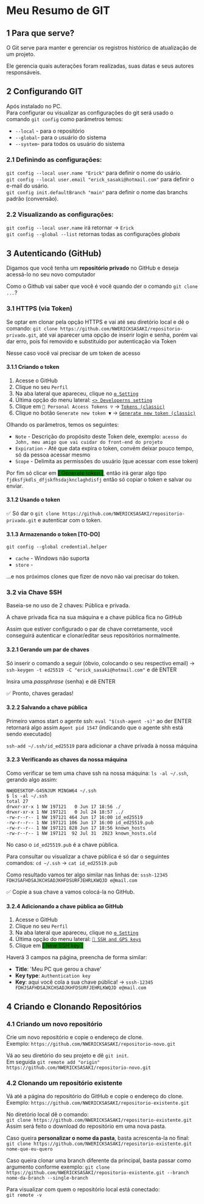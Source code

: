 # Meu Resumo de GIT

## 1 Para que serve?
O Git serve para manter e gerenciar os registros histórico de atualização de um projeto.  

Ele gerencia quais auterações foram realizadas, suas datas e seus autores responsáveis.
  

## 2 Configurando GIT
Após instalado no PC.  
Para configurar ou visualizar as configurações do git será usado o comando `git config`
como parâmetros temos:
* `--local` - para o repositório
* `--global`- para o usuário do sistema
* `--system`- para todos os usuário do sistema
### 2.1 Definindo as configurações:
`git config --local user.name "Erick"` para definir o nome do usário.  
`git config --local user.email "erick_sasaki@hotmail.com"` para definir o e-mail do usário.  
`git config init.defaultBranch "main"` para definir o nome das branchs padrão (convensão).
### 2.2 Visualizando as configurações:
`git config --local user.name` irá retornar → `Erick`  
`git config --global --list` retornas todas as configurações *globais*  


## 3 Autenticando (GitHub)

Digamos que você tenha um **repositório privado** no GitHub e deseja acessá-lo no seu novo computador

Como o Github vai saber que você é você quando der o comando `git clone ...`?


### 3.1 HTTPS (via Token)

Se optar em clonar pela opção HTTPS e vai até seu diretório local e dê o comando:
`git clone https://github.com/NWERICKSASAKI/repositorio-privado.git`, até vai aparecer uma opção de inserir login e senha, porém vai dar erro, pois foi removido e substituído por autenticação via Token

Nesse caso você vai precisar de um token de acesso

#### 3.1.1 Criando o token

1. Acesse o GitHub
2. Clique no seu `Perfil`
3. Na aba lateral que apareceu, clique no [`⚙️ Setting`](https://github.com/settings/profile)
3. Última opção do menu lateral: [`<> Developerns setting`](https://github.com/settings/apps) 
4. Clique em `🔑 Personal Access Tokens ▽` → [`Tokens (classic)`](https://github.com/settings/tokens)
5. Clique no botão `Generate new token ▼` → [`Generate new token (classic)`](https://github.com/settings/tokens/new)

Olhando os parâmetros, temos os seguintes:
* `Note` - Descrição do propósito deste Token dele, exemplo: `acesso do John, meu amigo que vai cuidar do front-end do projeto`
* `Expiration` - Até que data expira o token, convém deixar pouco tempo, só da pessoa acessar mesmo 
* `Scope` - Delimita as permissões do usuário (que acessar com esse token)  

Por fim só clicar em <span style="background-color:green"> [ Generate token ]</span>, então irá gerar algo tipo `fjdksfjkdls_dfjskfhsdajknclaghdisfj` então só copiar o token e salvar ou enviar.

#### 3.1.2 Usando o token

✅ Só dar o `git clone https://github.com/NWERICKSASAKI/repositorio-privado.git` e autenticar com o token.


#### 3.1.3 Armazenando o token [TO-DO]

`git config --global credential.helper`  
* `cache` - Windows não suporta
* `store` -   

...e nos próximos clones que fizer de novo não vai precisar do token.

### 3.2 via Chave SSH
Baseia-se no uso de 2 chaves: Pública e privada.

A chave privada fica na sua máquina e a chave pública fica no GitHub

Assim que estiver configurado o par de chave corretamente, você conseguirá autenticar e clonar/editar seus repositórios normalmente.

#### 3.2.1 Gerando um par de chaves
Só inserir o comando a seguir (óbvio, colocando o seu respectivo email) → `ssh-keygen -t ed25519 -C "erick_sasaki@hotmail.com"` e dê ENTER

Insira uma *passphrase* (senha) e dê ENTER

✅ Pronto, chaves geradas!

#### 3.2.2 Salvando a chave pública

Primeiro vamos start o agente ssh:
`eval "$(ssh-agent -s)"` ao der ENTER retornará algo assim `Agent pid 1547` (indicando que o agente shh está sendo executado)

`ssh-add ~/.ssh/id_ed25519` para adicionar a chave privada à nossa máquina



#### 3.2.3 Verificando as chaves da nossa máquina
Como verificar se tem uma chave ssh na nossa máquina:
`ls -al ~/.ssh`, gerando algo assim:
```
NW@DESKTOP-G45NJUM MINGW64 ~/.ssh
$ ls -al ~/.ssh
total 27
drwxr-xr-x 1 NW 197121   0 Jun 17 18:56 ./
drwxr-xr-x 1 NW 197121   0 Jul 24 18:57 ../
-rw-r--r-- 1 NW 197121 464 Jun 17 16:00 id_ed25519
-rw-r--r-- 1 NW 197121 106 Jun 17 16:00 id_ed25519.pub
-rw-r--r-- 1 NW 197121 828 Jun 17 18:56 known_hosts
-rw-r--r-- 1 NW 197121  92 Jul 31  2023 known_hosts.old
```

No caso o `id_ed25519.pub` é a chave pública. 

Para consultar ou visualizar a chave pública é só dar o seguintes comandos: `cd ~/.ssh` → `cat id_ed25519.pub` 

Como resultado vamos ter algo similar nas linhas de:
`sssh-12345 FDHJSAFHDSAJKCHSADJKHFDSURFJEHRLKWQJD e@mail.com`

✅ Copie a sua chave a vamos colocá-la no GitHub.

#### 3.2.4 Adicionando a chave pública ao GitHub

1. Acesse o GitHub
2. Clique no seu `Perfil`
3. Na aba lateral que apareceu, clique no [`⚙️ Setting`](https://github.com/settings/profile)
4. Última opção do menu lateral: [`🔑 SSH and GPS keys`](https://github.com/settings/keys) 
5. Clique em <span style="background-color:green"> [ New SSH key ]</span>

Haverá 3 campos na página, preencha de forma similar:
* **Title**:  'Meu PC que gerou a chave'
* **Key type**: `Authentication key`
* **Key**: aqui você cola a sua chave pública! → `sssh-12345 FDHJSAFHDSAJKCHSADJKHFDSURFJEHRLKWQJD e@mail.com`

## 4 Criando e Clonando Repositórios

### 4.1 Criando um novo repositório

Crie um novo repositório e copie o endereço de clone.  
Exemplo: `https://github.com/NWERICKSASAKI/repositorio-novo.git`

Vá ao seu diretório do seu projeto e dê `git init`.  
Em seguida `git remote add "origin" https://github.com/NWERICKSASAKI/repositorio-novo.git`

### 4.2 Clonando um repositório existente

Vá até a página do repositório do GitHub e copie o endereço do clone.  
Exemplo: `https://github.com/NWERICKSASAKI/repositorio-existente.git`

No diretório local dê o comando:  
`git clone https://github.com/NWERICKSASAKI/repositorio-existente.git`  
Assim será feito o download do repositório em uma nova pasta.

Caso queira **personalizar o nome da pasta**, basta acrescenta-la no final:  
`git clone https://github.com/NWERICKSASAKI/repositorio-existente.git nome-que-eu-quero`

Caso queira clonar uma branch diferente da principal, basta passar como argumento conforme exemplo:
`git clone https://github.com/NWERICKSASAKI/repositorio-existente.git --branch nome-da-branch --single-branch`

Para visualizar com quem o repositório local está conectado:  
`git remote -v`